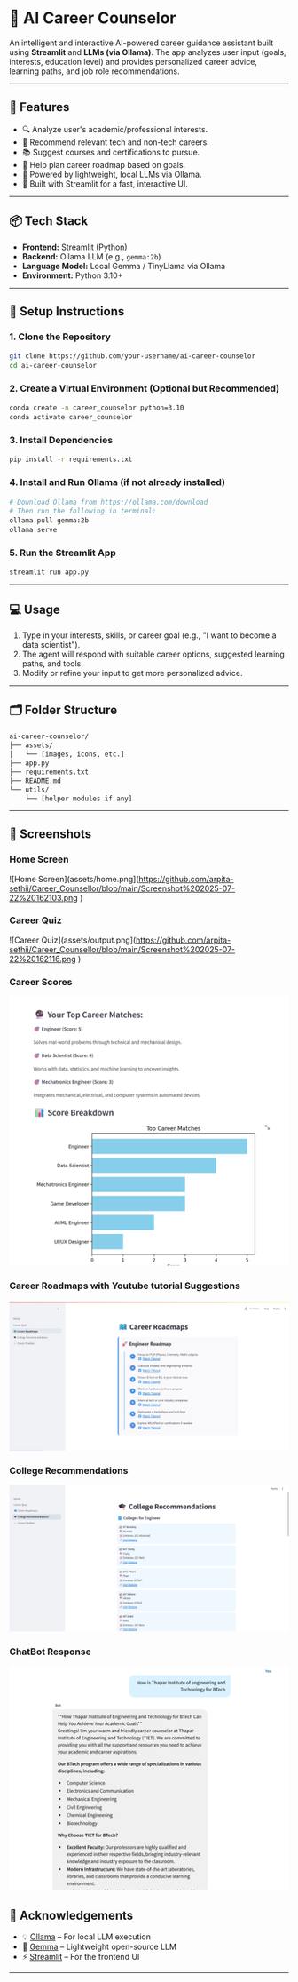 # 🧠 AI Career Counselor

An intelligent and interactive AI-powered career guidance assistant built using **Streamlit** and **LLMs (via Ollama)**. The app analyzes user input (goals, interests, education level) and provides personalized career advice, learning paths, and job role recommendations.

---

## 🚀 Features

- 🔍 Analyze user's academic/professional interests.
- 💼 Recommend relevant tech and non-tech careers.
- 📚 Suggest courses and certifications to pursue.
- 🧭 Help plan career roadmap based on goals.
- 🧠 Powered by lightweight, local LLMs via Ollama.
- 🎨 Built with Streamlit for a fast, interactive UI.

---

## 📦 Tech Stack

- **Frontend:** Streamlit (Python)
- **Backend:** Ollama LLM (e.g., `gemma:2b`)
- **Language Model:** Local Gemma / TinyLlama via Ollama
- **Environment:** Python 3.10+

---

## 🔧 Setup Instructions

### 1. Clone the Repository

```bash
git clone https://github.com/your-username/ai-career-counselor
cd ai-career-counselor
```

### 2. Create a Virtual Environment (Optional but Recommended)

```bash
conda create -n career_counselor python=3.10
conda activate career_counselor
```

### 3. Install Dependencies

```bash
pip install -r requirements.txt
```

### 4. Install and Run Ollama (if not already installed)

```bash
# Download Ollama from https://ollama.com/download
# Then run the following in terminal:
ollama pull gemma:2b
ollama serve
```

### 5. Run the Streamlit App

```bash
streamlit run app.py
```

---

## 💻 Usage

1. Type in your interests, skills, or career goal (e.g., "I want to become a data scientist").
2. The agent will respond with suitable career options, suggested learning paths, and tools.
3. Modify or refine your input to get more personalized advice.

---

## 🗂️ Folder Structure

```
ai-career-counselor/
├── assets/
│   └── [images, icons, etc.]
├── app.py
├── requirements.txt
├── README.md
└── utils/
    └── [helper modules if any]
```

---

## 📸 Screenshots

### Home Screen

![Home Screen](assets/home.png](https://github.com/arpita-sethii/Career_Counsellor/blob/main/Screenshot%202025-07-22%20162103.png )

### Career Quiz

![Career Quiz](assets/output.png](https://github.com/arpita-sethii/Career_Counsellor/blob/main/Screenshot%202025-07-22%20162116.png )

### Career Scores
![Career Scores](https://github.com/arpita-sethii/Career_Counsellor/blob/main/Screenshot%202025-07-22%20162135.png )

### Career Roadmaps with Youtube tutorial Suggestions
![Career Roadmaps](https://github.com/arpita-sethii/Career_Counsellor/blob/main/Screenshot%202025-07-22%20162201.png )

### College Recommendations
![College_Recommendations](https://github.com/arpita-sethii/Career_Counsellor/blob/main/Screenshot%202025-07-22%20162217.png )

### ChatBot Response
![ChatBot Response](https://github.com/arpita-sethii/Career_Counsellor/blob/main/Screenshot%202025-07-22%20165521.png )


## 🤝 Acknowledgements

- 💡 [Ollama](https://ollama.com) – For local LLM execution
- 🧠 [Gemma](https://ai.google.dev/gemma) – Lightweight open-source LLM
- ⚡ [Streamlit](https://streamlit.io) – For the frontend UI

---


